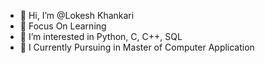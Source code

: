 - 👋 Hi, I’m @Lokesh Khankari
- 🚀 Focus On Learning 
- 👀 I’m interested in Python, C, C++, SQL 
- 🌱 I Currently Pursuing in Master of Computer Application

<!---
Lokesh7757/Lokesh7757 is a ✨ special ✨ repository because its `README.md` (this file) appears on your GitHub profile.
You can click the Preview link to take a look at your changes.
--->
